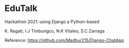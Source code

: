 # EduTalk
Hackathon 2021: using Django a Python-based

K. Ragab, I.J Timbungco, N.K Vitales, S.C Zarraga

Reference: https://github.com/Madhur215/Django-ChatApp
